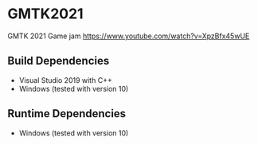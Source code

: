 # GMTK2021

GMTK 2021 Game jam https://www.youtube.com/watch?v=XpzBfx45wUE

## Build Dependencies

- Visual Studio 2019 with C++
- Windows (tested with version 10)

## Runtime Dependencies

- Windows (tested with version 10)